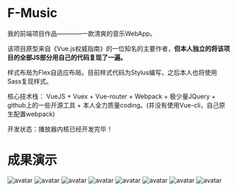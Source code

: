 # F-Music
我的前端项目作品————一款清爽的音乐WebApp。

该项目原型来自《Vue.js权威指南》的一位知名的主要作者，**但本人独立的将该项目的全部JS部分用自己的代码复现了一遍。**

样式布局为Flex自适应布局。目前样式代码为Stylus编写，之后本人也将使用Sass复现样式。

核心技术栈： VueJS + Vuex + Vue-router + Webpack + 极少量JQuery + github上的一些开源工具 + 本人全力质量coding。(并没有使用Vue-cli，自己原生配置webpack)

开发状态：播放器内核已经开发完毕！

# 成果演示
![avatar](http://baidu.com/pic/doge.png)
![avatar](http://baidu.com/pic/doge.png)
![avatar](http://baidu.com/pic/doge.png)
![avatar](http://baidu.com/pic/doge.png)
![avatar](http://baidu.com/pic/doge.png)
![avatar](http://baidu.com/pic/doge.png)
![avatar](http://baidu.com/pic/doge.png)
![avatar](http://baidu.com/pic/doge.png)
